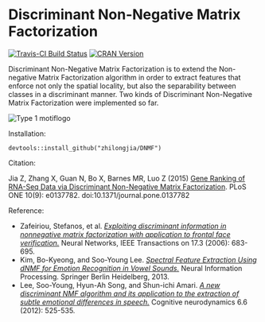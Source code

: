 # Discriminant Non-Negative Matrix Factorization

[![Travis-CI Build Status](https://travis-ci.org/zhilongjia/DNMF.png?branch=master/)](https://travis-ci.org/zhilongjia/DNMF/) [![CRAN Version](https://www.r-pkg.org/badges/version/DNMF/)](https://cran.r-project.org/package=DNMF/)

Discriminant Non-Negative Matrix Factorization is to extend the Non-negative Matrix Factorization algorithm in order to extract features that enforce not only the spatial locality, but also the separability between classes in a discriminant manner. Two kinds of Discriminant Non-Negative Matrix Factorization were implemented so far.

![Type 1 motiflogo](figure/DNMF.png)


Installation:

	devtools::install_github("zhilongjia/DNMF")

Citation:

Jia Z, Zhang X, Guan N, Bo X, Barnes MR, Luo Z (2015) [Gene Ranking of RNA-Seq Data via Discriminant Non-Negative Matrix Factorization](https://journals.plos.org/plosone/article?id=10.1371/journal.pone.0137782/). PLoS ONE 10(9): e0137782. doi:10.1371/journal.pone.0137782

Reference: 
+ Zafeiriou, Stefanos, et al. [*Exploiting discriminant information in nonnegative matrix factorization with application to frontal face verification.*](https://www.ncbi.nlm.nih.gov/pubmed/16722172/) Neural Networks, IEEE Transactions on 17.3 (2006): 683-695.
+ Kim, Bo-Kyeong, and Soo-Young Lee. [*Spectral Feature Extraction Using dNMF for Emotion Recognition in Vowel Sounds.*](https://link.springer.com/chapter/10.1007/978-3-642-42051-1_59/) Neural Information Processing. Springer Berlin Heidelberg, 2013.
+ Lee, Soo-Young, Hyun-Ah Song, and Shun-ichi Amari. [*A new discriminant NMF algorithm and its application to the extraction of subtle emotional differences in speech.*](https://link.springer.com/article/10.1007/s11571-012-9213-1#page-1/) Cognitive neurodynamics 6.6 (2012): 525-535.

